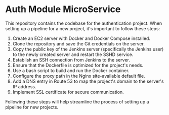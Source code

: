# Auth Module MicroService
This repository contains the codebase for the authentication project.
When setting up a pipeline for a new project, it's important to follow these steps:

1. Create an EC2 server with Docker and Docker Compose installed.
2. Clone the repository and save the Git credentials on the server.
3. Copy the public key of the Jenkins server (specifically the Jenkins user) to the newly created server and restart the SSHD service.
4. Establish an SSH connection from Jenkins to the server.
5. Ensure that the Dockerfile is optimized for the project's needs.
6. Use a bash script to build and run the Docker container.
7. Configure the proxy path in the Nginx site-available default file.
8. Add a DNS entry in Route 53 to map the project's domain to the server's IP address.
9. Implement SSL certificate for secure communication.

Following these steps will help streamline the process of setting up a pipeline for new projects.

